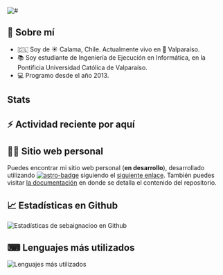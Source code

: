 ![#](https://sgarciad.s3.us-east-1.amazonaws.com/misc/github-header-image.png)

## 👤 Sobre mí

- :chile: Soy de ☀ Calama, Chile. Actualmente vivo en 🌊 Valparaíso.
- 📚 Soy estudiante de Ingeniería de Ejecución en Informática, en la Pontificia Universidad Católica de Valparaíso.
- 💻 Programo desde el año 2013.

## Stats

<!--START_SECTION:waka-->
<!--END_SECTION:waka-->

## :zap: Actividad reciente por aquí

<!--START_SECTION:activity-->
<!--END_SECTION:activity-->

## 📄🚀 Sitio web personal

Puedes encontrar mi sitio web personal (**en desarrollo**), desarrollado utilizando [![astro-badge]][astro-web] siguiendo el [siguiente enlace][personal-web]. También puedes visitar [la documentación](README_web.md) en donde se detalla el contenido del repositorio.

## 📈 Estadísticas en Github

![Estadísticas de sebaignacioo en Github](https://github-readme-stats.vercel.app/api?username=sebaignacioo&count_private=true&show_icons=true&theme=aura&locale=es&include_all_commits=true&custom_title=sebaignacioo%20en%20Github)

## ⌨ Lenguajes más utilizados

![Lenguajes más utilizados](https://github-readme-stats.vercel.app/api/top-langs/?username=sebaignacioo&layout=compact&theme=aura&locale=es)

[personal-web]: https://sgarciad.me 'sgarciad.me'
[astro-badge]: https://img.shields.io/badge/Astro-FF5D01?logo=astro&logoColor=fff&style=flat-square
[astro-web]: https://astro.build/

